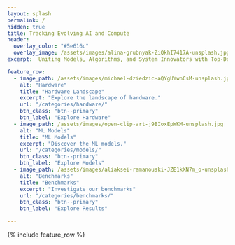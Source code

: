 ```yaml
---
layout: splash
permalink: /
hidden: true
title: Tracking Evolving AI and Compute
header:
  overlay_color: "#5e616c"
  overlay_image: /assets/images/alina-grubnyak-ZiQkhI7417A-unsplash.jpg
excerpt:  Uniting Models, Algorithms, and System Innovators with Top-Down Evolutionary Benchmarks.

feature_row:
  - image_path: /assets/images/michael-dziedzic-aQYgUYwnCsM-unsplash.jpg
    alt: "Hardware"
    title: "Hardware Landscape"
    excerpt: "Explore the landscape of hardware."
    url: "/categories/hardware/"
    btn_class: "btn--primary"
    btn_label: "Explore Hardware"
  - image_path: /assets/images/open-clip-art-j9BIoxEpWKM-unsplash.jpg
    alt: "ML Models"
    title: "ML Models"
    excerpt: "Discover the ML models."
    url: "/categories/models/"
    btn_class: "btn--primary"
    btn_label: "Explore Models"
  - image_path: /assets/images/aliaksei-ramanouski-JZE1kXN7m_o-unsplash.jpg
    alt: "Benchmarks"
    title: "Benchmarks"
    excerpt: "Investigate our benchmarks"
    url: "/categories/benchmarks/"
    btn_class: "btn--primary"
    btn_label: "Explore Results"

--- 
```


{% include feature_row %}    




